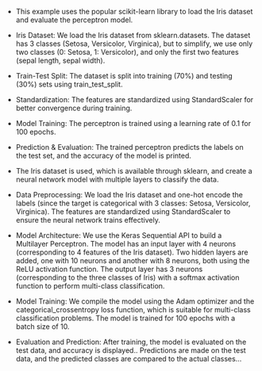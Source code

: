 - This example uses the popular scikit-learn library to load the Iris dataset and evaluate the perceptron model.
- Iris Dataset: We load the Iris dataset from sklearn.datasets. The dataset has 3 classes (Setosa, Versicolor, Virginica), but to simplify, we use only two classes (0: Setosa, 1: Versicolor), and only the first two features (sepal length, sepal width).
- Train-Test Split: The dataset is split into training (70%) and testing (30%) sets using train_test_split.
- Standardization: The features are standardized using StandardScaler for better convergence during training.
- Model Training: The perceptron is trained using a learning rate of 0.1 for 100 epochs.
- Prediction & Evaluation: The trained perceptron predicts the labels on the test set, and the accuracy of the model is printed.

- The Iris dataset is used, which is available through sklearn, and create a neural network model with multiple layers to classify the data.
- Data Preprocessing:
      We load the Iris dataset and one-hot encode the labels (since the target is categorical with 3 classes: Setosa, Versicolor, Virginica).
      The features are standardized using StandardScaler to ensure the neural network trains effectively.
- Model Architecture:
      We use the Keras Sequential API to build a Multilayer Perceptron.
      The model has an input layer with 4 neurons (corresponding to 4 features of the Iris dataset).
      Two hidden layers are added, one with 10 neurons and another with 8 neurons, both using the ReLU activation function.
      The output layer has 3 neurons (corresponding to the three classes of Iris) with a softmax activation function to perform multi-class classification.
- Model Training:
      We compile the model using the Adam optimizer and the categorical_crossentropy loss function, which is suitable for multi-class classification problems.
      The model is trained for 100 epochs with a batch size of 10.
- Evaluation and Prediction:
      After training, the model is evaluated on the test data, and accuracy is displayed..
      Predictions are made on the test data, and the predicted classes are compared to the actual classes...
